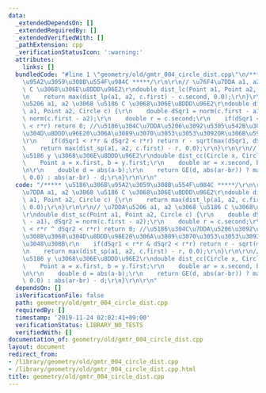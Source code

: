 ```yaml
---
data:
  _extendedDependsOn: []
  _extendedRequiredBy: []
  _extendedVerifiedWith: []
  _pathExtension: cpp
  _verificationStatusIcon: ':warning:'
  attributes:
    links: []
  bundledCode: "#line 1 \"geometry/old/gmtr_004_circle_dist.cpp\"\n/***** \u5186\u306B\
    \u95A2\u3059\u308B\u554F\u984C *****/\r\n\r\n// \u76F4\u7DDA a1, a2 \u3068 \u5186\
    \ C \u3068\u306E\u8DDD\u96E2\r\ndouble dist_lc(Point a1, Point a2, Circle c) {\r\
    \n    return max(dist_lp(a1, a2, c.first) - c.second, 0.0);\r\n}\r\n\r\n// \u7DDA\
    \u5206 a1, a2 \u3068 \u5186 C \u3068\u306E\u8DDD\u96E2\r\ndouble dist_sc(Point\
    \ a1, Point a2, Circle c) {\r\n    double dSqr1 = norm(c.first - a1), dSqr2 =\
    \ norm(c.first - a2);\r\n    double r = c.second;\r\n    if(dSqr1 < r*r ^ dSqr2\
    \ < r*r) return 0; //\u5186\u304C\u7DDA\u5206\u3092\u5305\u542B\u3059\u308B\u3068\
    \u304D\u8DDD\u96E20\u306A\u3089\u3070\u3053\u3053\u3092OR\u306B\u5909\u3048\u308B\
    \r\n    if(dSqr1 < r*r & dSqr2 < r*r) return r - sqrt(max(dSqr1, dSqr2));\r\n\
    \    return max(dist_sp(a1, a2, c.first) - r, 0.0);\r\n}\r\n\r\n// \u5186 x \u3068\
    \u5186 y \u3068\u306E\u8DDD\u96E2\r\ndouble dist_cc(Circle x, Circle y) {\r\n\
    \    Point a = x.first, b = y.first;\r\n    double ar = x.second, br = y.second;\r\
    \n\r\n    double d = abs(a-b);\r\n    return GE(d, abs(ar-br)) ? max(d-ar-br,\
    \ 0.0) : abs(ar-br) - d;\r\n}\r\n\r\n"
  code: "/***** \u5186\u306B\u95A2\u3059\u308B\u554F\u984C *****/\r\n\r\n// \u76F4\
    \u7DDA a1, a2 \u3068 \u5186 C \u3068\u306E\u8DDD\u96E2\r\ndouble dist_lc(Point\
    \ a1, Point a2, Circle c) {\r\n    return max(dist_lp(a1, a2, c.first) - c.second,\
    \ 0.0);\r\n}\r\n\r\n// \u7DDA\u5206 a1, a2 \u3068 \u5186 C \u3068\u306E\u8DDD\u96E2\
    \r\ndouble dist_sc(Point a1, Point a2, Circle c) {\r\n    double dSqr1 = norm(c.first\
    \ - a1), dSqr2 = norm(c.first - a2);\r\n    double r = c.second;\r\n    if(dSqr1\
    \ < r*r ^ dSqr2 < r*r) return 0; //\u5186\u304C\u7DDA\u5206\u3092\u5305\u542B\u3059\
    \u308B\u3068\u304D\u8DDD\u96E20\u306A\u3089\u3070\u3053\u3053\u3092OR\u306B\u5909\
    \u3048\u308B\r\n    if(dSqr1 < r*r & dSqr2 < r*r) return r - sqrt(max(dSqr1, dSqr2));\r\
    \n    return max(dist_sp(a1, a2, c.first) - r, 0.0);\r\n}\r\n\r\n// \u5186 x \u3068\
    \u5186 y \u3068\u306E\u8DDD\u96E2\r\ndouble dist_cc(Circle x, Circle y) {\r\n\
    \    Point a = x.first, b = y.first;\r\n    double ar = x.second, br = y.second;\r\
    \n\r\n    double d = abs(a-b);\r\n    return GE(d, abs(ar-br)) ? max(d-ar-br,\
    \ 0.0) : abs(ar-br) - d;\r\n}\r\n\r\n"
  dependsOn: []
  isVerificationFile: false
  path: geometry/old/gmtr_004_circle_dist.cpp
  requiredBy: []
  timestamp: '2019-11-24 02:02:41+09:00'
  verificationStatus: LIBRARY_NO_TESTS
  verifiedWith: []
documentation_of: geometry/old/gmtr_004_circle_dist.cpp
layout: document
redirect_from:
- /library/geometry/old/gmtr_004_circle_dist.cpp
- /library/geometry/old/gmtr_004_circle_dist.cpp.html
title: geometry/old/gmtr_004_circle_dist.cpp
---
```

